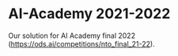 # AI-Academy 2021-2022

Our solution for AI Academy final 2022 (https://ods.ai/competitions/nto_final_21-22).
